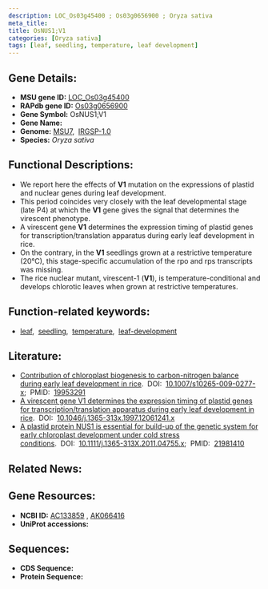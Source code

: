 ```yaml
---
description: LOC_Os03g45400 ; Os03g0656900 ; Oryza sativa
meta_title:
title: OsNUS1;V1
categories: [Oryza sativa]
tags: [leaf, seedling, temperature, leaf development]
---
```


## Gene Details:
- **MSU gene ID:** [LOC_Os03g45400](http://rice.uga.edu/cgi-bin/ORF_infopage.cgi?orf=LOC_Os03g45400)  
- **RAPdb gene ID:** [Os03g0656900](https://rapdb.dna.affrc.go.jp/locus/?name=Os03g0656900)  
- **Gene Symbol:** OsNUS1;V1
- **Gene Name:**
- **Genome:**  [MSU7](http://rice.uga.edu/),&nbsp;&nbsp;[IRGSP-1.0](https://rapdb.dna.affrc.go.jp/download/irgsp1.html)
- **Species:** *Oryza sativa*

## Functional Descriptions:
   - We report here the effects of **V1** mutation on the expressions of plastid and nuclear genes during leaf development.
   - This period coincides very closely with the leaf developmental stage (late P4) at which the **V1** gene gives the signal that determines the virescent phenotype.
   - A virescent gene **V1** determines the expression timing of plastid genes for transcription/translation apparatus during early leaf development in rice.
   - On the contrary, in the **V1** seedlings grown at a restrictive temperature (20°C), this stage-specific accumulation of the rpo and rps transcripts was missing.
   - The rice nuclear mutant, virescent-1 (**V1**), is temperature-conditional and develops chlorotic leaves when grown at restrictive temperatures.

## Function-related keywords:
   - [leaf](/tags/leaf/),&nbsp;&nbsp;[seedling](/tags/seedling/),&nbsp;&nbsp;[temperature](/tags/temperature/),&nbsp;&nbsp;[leaf-development](/tags/leaf-development/)

## Literature:
   - [Contribution of chloroplast biogenesis to carbon-nitrogen balance during early leaf development in rice](https://www.doi.org/10.1007/s10265-009-0277-x).&nbsp;&nbsp;DOI:&nbsp;&nbsp;[10.1007/s10265-009-0277-x](https://www.doi.org/10.1007/s10265-009-0277-x);&nbsp;&nbsp;PMID:&nbsp;&nbsp;[19953291](https://pubmed.ncbi.nlm.nih.gov/19953291/)
   - [A virescent gene V1 determines the expression timing of plastid genes for transcription/translation apparatus during early leaf development in rice](https://www.doi.org/10.1046/j.1365-313x.1997.12061241.x).&nbsp;&nbsp;DOI:&nbsp;&nbsp;[10.1046/j.1365-313x.1997.12061241.x](https://www.doi.org/10.1046/j.1365-313x.1997.12061241.x)
   - [A plastid protein NUS1 is essential for build-up of the genetic system for early chloroplast development under cold stress conditions](https://www.doi.org/10.1111/j.1365-313X.2011.04755.x).&nbsp;&nbsp;DOI:&nbsp;&nbsp;[10.1111/j.1365-313X.2011.04755.x](https://www.doi.org/10.1111/j.1365-313X.2011.04755.x);&nbsp;&nbsp;PMID:&nbsp;&nbsp;[21981410](https://pubmed.ncbi.nlm.nih.gov/21981410/)

## Related News:

## Gene Resources:
- **NCBI ID:**  [AC133859](http://www.ncbi.nlm.nih.gov/nuccore/AC133859)&nbsp;,&nbsp;[AK066416](http://www.ncbi.nlm.nih.gov/nuccore/AK066416)
- **UniProt accessions:** [](https://www.uniprot.org/uniprotkb//entry)

## Sequences:
- **CDS Sequence:**
- **Protein Sequence:**
